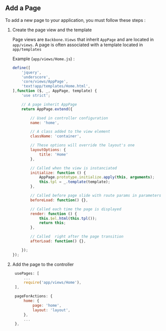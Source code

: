 ## Add a Page

To add a new page to your application, you must follow these steps :

1. Create the page view and the template

   Page views are `Backbone.Views` that inherit `AppPage` and are located in `app/views`.
   A page is often associated with a template located in `app/templates`

   Example (`app/views/Home.js`) :

   ```js
   define([
       'jquery',
       'underscore',
       'core/views/AppPage',
       'text!app/templates/Home.html',
   ],function ($, _, AppPage, template) {
       'use strict';

       // A page inherit AppPage
       return AppPage.extend({

           // Used in controller configuration
           name: 'home',

           // A class added to the view element
           className: 'container',

           // These options will override the layout's one
           layoutOptions: {
               title: 'Home'
           },

           // Called when the view is instanciated
           initialize: function () {
               AppPage.prototype.initialize.apply(this, arguments);
               this.tpl = _.template(template);
           },

           // Called before page slide with route params in parameters
           beforeLoad: function() {},

           // Called each time the page is displayed
           render: function () {
               this.$el.html(this.tpl());
               return this;
           },

           // Called  right after the page transition
           afterLoad: function() {},

       });
   });
   ```

2. Add the page to the controller

   ```js
    usePages: [
        ...
        require('app/views/Home'),
    ],

    pageForActions: {
        home: {
            page: 'home',
            layout: 'layout',
        },
        ...
    },
   ```
